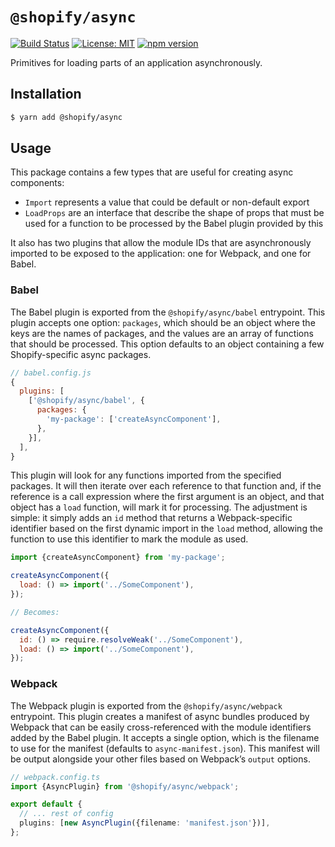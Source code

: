 # `@shopify/async`

[![Build Status](https://travis-ci.org/Shopify/quilt.svg?branch=master)](https://travis-ci.org/Shopify/quilt)
[![License: MIT](https://img.shields.io/badge/License-MIT-green.svg)](LICENSE.md) [![npm version](https://badge.fury.io/js/%40shopify%2Fasync.svg)](https://badge.fury.io/js/%40shopify%2Fasync.svg)

Primitives for loading parts of an application asynchronously.

## Installation

```bash
$ yarn add @shopify/async
```

## Usage

This package contains a few types that are useful for creating async components:

- `Import` represents a value that could be default or non-default export
- `LoadProps` are an interface that describe the shape of props that must be used for a function to be processed by the Babel plugin provided by this

It also has two plugins that allow the module IDs that are asynchronously imported to be exposed to the application: one for Webpack, and one for Babel.

### Babel

The Babel plugin is exported from the `@shopify/async/babel` entrypoint. This plugin accepts one option: `packages`, which should be an object where the keys are the names of packages, and the values are an array of functions that should be processed. This option defaults to an object containing a few Shopify-specific async packages.

```js
// babel.config.js
{
  plugins: [
    ['@shopify/async/babel', {
      packages: {
        'my-package': ['createAsyncComponent'],
      },
    }],
  ],
}
```

This plugin will look for any functions imported from the specified packages. It will then iterate over each reference to that function and, if the reference is a call expression where the first argument is an object, and that object has a `load` function, will mark it for processing. The adjustment is simple: it simply adds an `id` method that returns a Webpack-specific identifier based on the first dynamic import in the `load` method, allowing the function to use this identifier to mark the module as used.

```js
import {createAsyncComponent} from 'my-package';

createAsyncComponent({
  load: () => import('../SomeComponent'),
});

// Becomes:

createAsyncComponent({
  id: () => require.resolveWeak('../SomeComponent'),
  load: () => import('../SomeComponent'),
});
```

### Webpack

The Webpack plugin is exported from the `@shopify/async/webpack` entrypoint. This plugin creates a manifest of async bundles produced by Webpack that can be easily cross-referenced with the module identifiers added by the Babel plugin. It accepts a single option, which is the filename to use for the manifest (defaults to `async-manifest.json`). This manifest will be output alongside your other files based on Webpack’s `output` options.

```ts
// webpack.config.ts
import {AsyncPlugin} from '@shopify/async/webpack';

export default {
  // ... rest of config
  plugins: [new AsyncPlugin({filename: 'manifest.json'})],
};
```
